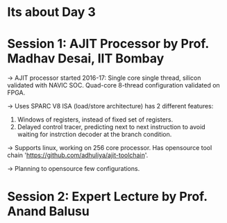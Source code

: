 # Its about Day 3

# Session 1: AJIT Processor by Prof. Madhav Desai, IIT Bombay
-> AJIT processor started 2016-17: Single core single thread, silicon validated with NAVIC SOC. Quad-core 8-thread configuration validated on FPGA. 

-> Uses SPARC V8 ISA (load/store architecture) has 2 different features: 
1. Windows of registers, instead of fixed set of registers.
2. Delayed control tracer, predicting next to next instruction to avoid waiting for instrction decoder at the branch condition.

-> Supports linux, working on 256 core processor. Has opensource tool chain 'https://github.com/adhuliya/ajit-toolchain'.

-> Planning to opensource few configurations.

# Session 2: Expert Lecture by Prof. Anand Balusu
